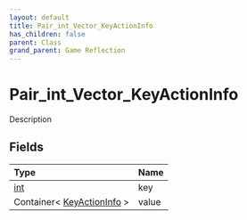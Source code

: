 ```yaml
---
layout: default
title: Pair_int_Vector_KeyActionInfo
has_children: false
parent: Class
grand_parent: Game Reflection
---
```

# Pair_int_Vector_KeyActionInfo
Description 

## Fields

| Type | Name |
|:----------|:--------------|
| [int](/riftbreaker-wiki/docs/game-reflection/enums/int/) | key |
| Container< [KeyActionInfo](/riftbreaker-wiki/docs/game-reflection/classes/key_action_info/) > | value |


